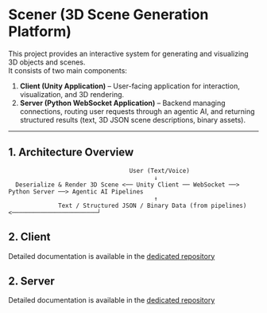# Scener (3D Scene Generation Platform)

This project provides an interactive system for generating and visualizing 3D objects and scenes.  
It consists of two main components:  

1. **Client (Unity Application)** – User-facing application for interaction, visualization, and 3D rendering.  
2. **Server (Python WebSocket Application)** – Backend managing connections, routing user requests through an agentic AI, and returning structured results (text, 3D JSON scene descriptions, binary assets).  

---

## 1. Architecture Overview

                                      User (Text/Voice)
                                             ↓
      Deserialize & Render 3D Scene <── Unity Client ── WebSocket ──> Python Server ──> Agentic AI Pipelines
                                             ↑
                  Text / Structured JSON / Binary Data (from pipelines) <────────────────────────┘


## 2. Client

Detailed documentation is available in the [dedicated repository](https://github.com/CAOR-XRteam/scener_unity)

## 2. Server

Detailed documentation is available in the [dedicated repository](https://github.com/CAOR-XRteam/scener_server)
